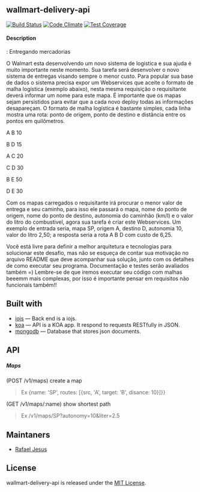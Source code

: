## wallmart-delivery-api

[![Build Status](https://travis-ci.org/rafaeljesus/wallmart-delivery-api.svg?branch=master)](https://travis-ci.org/rafaeljesus/wallmart-delivery-api) [![Code Climate](https://codeclimate.com/github/rafaeljesus/wallmart-delivery-api/badges/gpa.svg)](https://codeclimate.com/github/rafaeljesus/wallmart-delivery-api) [![Test Coverage](https://codeclimate.com/github/rafaeljesus/wallmart-delivery-api/badges/coverage.svg)](https://codeclimate.com/github/rafaeljesus/wallmart-delivery-api/coverage)

#### Description
: Entregando mercadorias

O Walmart esta desenvolvendo um novo sistema de logistica e sua ajuda é muito importante neste momento.
Sua tarefa será desenvolver o novo sistema de entregas visando sempre o menor custo.
Para popular sua base de dados o sistema precisa expor um Webservices que aceite o formato de malha logística (exemplo abaixo),
nesta mesma requisição o requisitante deverá informar um nome para este mapa.
É importante que os mapas sejam persistidos para evitar que a cada novo deploy todas as informações desapareçam.
O formato de malha logística é bastante simples, cada linha mostra uma rota: ponto de origem, ponto de destino e distância entre os pontos em quilômetros.

A B 10

B D 15

A C 20

C D 30

B E 50

D E 30

Com os mapas carregados o requisitante irá procurar o menor valor de entrega e seu caminho,
para isso ele passará o mapa, nome do ponto de origem, nome do ponto de destino, autonomia do caminhão (km/l) e o valor do litro do combustivel,
agora sua tarefa é criar este Webservices. Um exemplo de entrada seria, mapa SP, origem A, destino D, autonomia 10, valor do litro 2,50;
a resposta seria a rota A B D com custo de 6,25.

Você está livre para definir a melhor arquitetura e tecnologias para solucionar este desafio,
mas não se esqueça de contar sua motivação no arquivo README que deve acompanhar sua solução,
junto com os detalhes de como executar seu programa. Documentação e testes serão avaliados também =)
Lembre-se de que iremos executar seu código com malhas beeemm mais complexas,
por isso é importante pensar em requisitos não funcionais também!!

## Built with
- [iojs](https://iojs.org) &mdash; Back end is a iojs.
- [koa](http://koajs.com) &mdash; API is a KOA app. It respond to requests RESTfully in JSON.
- [mongodb](https://www.mongodb.org) &mdash; Database that stores json documents.

## API

##### Maps
(POST /v1/maps) create a map 
> Ex {name: 'SP', routes: [{src, 'A', target: 'B', disance: 10}]}}

(GET /v1/maps/:name) show shortest path
> Ex /v1/maps/SP?autonomy=10&liter=2.5

## Maintaners

* [Rafael Jesus](https://github.com/rafaeljesus)

## License
wallmart-delivery-api is released under the [MIT License](http://www.opensource.org/licenses/MIT).

